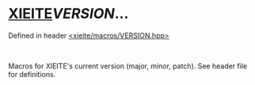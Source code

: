 # [XIEITE](../macros.md)_VERSION_...
Defined in header [<xieite/macros/VERSION.hpp>](../../include/xieite/macros/VERSION.hpp)

<br/>

Macros for XIEITE's current version (major, minor, patch). See header file for definitions.
